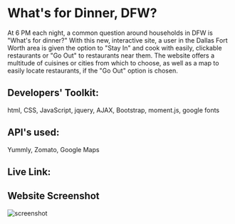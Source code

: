 # What's for Dinner, DFW?

At 6 PM each night, a common question around households in DFW is "What's for dinner?" With this new, interactive site, a user in the Dallas Fort Worth area is given the option to "Stay In" and cook with easily, clickable restaurants or "Go Out" to restaurants near them. The website offers a multitude of cuisines or cities from which to choose, as well as a map to easily locate restaurants, if the "Go Out" option is chosen.

## Developers' Toolkit:
html, CSS, JavaScript, jquery, AJAX, Bootstrap, moment.js, google fonts

## API's used:
Yummly, Zomato, Google Maps

## Live Link:

## Website Screenshot
![screenshot](assets/images/project-screenshot.png)
